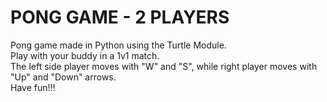<h1>PONG GAME - 2 PLAYERS</h1>
Pong game made in Python using the Turtle Module. <br>
Play with your buddy in a 1v1 match. <br>
The left side player moves with "W" and "S", while right player moves with "Up" and "Down" arrows. <br>
Have fun!!!
